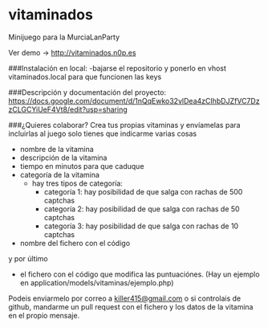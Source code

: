 vitaminados
===========

Minijuego para la MurciaLanParty

Ver demo -> http://vitaminados.n0p.es

###Instalación en local:
-bajarse el repositorio y ponerlo en vhost vitaminados.local para que funcionen las keys

###Descripción y documentación del proyecto:
https://docs.google.com/document/d/1nQqEwko32vlDea4zCIhbDJZfVC7DzzCLGCYiUeF4Vt8/edit?usp=sharing

###¿Quieres colaborar?
Crea tus propias vitaminas y envíamelas para incluirlas al juego
solo tienes que indicarme varias cosas
- nombre de la vitamina
- descripción de la vitamina
- tiempo en minutos para que caduque
- categoría de la vitamina
	- hay tres tipos de categoría:
		- categoría 1: hay posibilidad de que salga con rachas de 500 captchas
		- categoría 2: hay posibilidad de que salga con rachas de 50 captchas
		- categoría 3: hay posibilidad de que salga con rachas de 10 captchas
- nombre del fichero con el código 

y por último

- el fichero con el código que modifica las puntuaciónes. (Hay un ejemplo en application/models/vitaminas/ejemplo.php)

Podeis enviarmelo por correo a killer415@gmail.com o si controlais de github, mandarme un pull 
request con el fichero y los datos de la vitamina en el propio mensaje.

